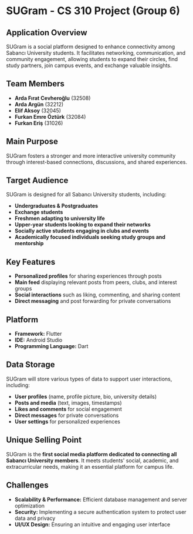 # SUGram - CS 310 Project (Group 6)

## Application Overview
SUGram is a social platform designed to enhance connectivity among Sabancı University students. It facilitates networking, communication, and community engagement, allowing students to expand their circles, find study partners, join campus events, and exchange valuable insights.

## Team Members
- **Arda Fırat Cevheroğlu** (32508)
- **Arda Argün** (32212)
- **Elif Aksoy** (32045)
- **Furkan Emre Öztürk** (32084)
- **Furkan Eriş** (31026)

## Main Purpose
SUGram fosters a stronger and more interactive university community through interest-based connections, discussions, and shared experiences.

## Target Audience
SUGram is designed for all Sabancı University students, including:
- **Undergraduates & Postgraduates**
- **Exchange students**
- **Freshmen adapting to university life**
- **Upper-year students looking to expand their networks**
- **Socially active students engaging in clubs and events**
- **Academically focused individuals seeking study groups and mentorship**

## Key Features
- **Personalized profiles** for sharing experiences through posts
- **Main feed** displaying relevant posts from peers, clubs, and interest groups
- **Social interactions** such as liking, commenting, and sharing content
- **Direct messaging** and post forwarding for private conversations

## Platform
- **Framework:** Flutter
- **IDE:** Android Studio
- **Programming Language:** Dart

## Data Storage
SUGram will store various types of data to support user interactions, including:
- **User profiles** (name, profile picture, bio, university details)
- **Posts and media** (text, images, timestamps)
- **Likes and comments** for social engagement
- **Direct messages** for private conversations
- **User settings** for personalized experiences

## Unique Selling Point
SUGram is the **first social media platform dedicated to connecting all Sabancı University members**. It meets students' social, academic, and extracurricular needs, making it an essential platform for campus life.

## Challenges
- **Scalability & Performance:** Efficient database management and server optimization
- **Security:** Implementing a secure authentication system to protect user data and privacy
- **UI/UX Design:** Ensuring an intuitive and engaging user interface
